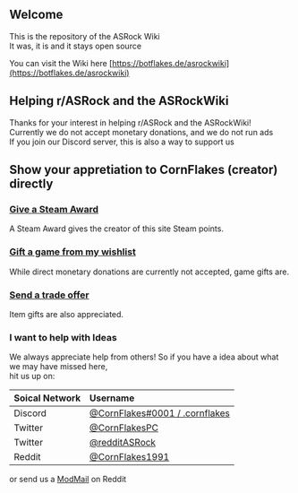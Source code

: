 ## Welcome
This is the repository of the ASRock Wiki  
It was, it is and it stays open source

You can visit the Wiki here [https://botflakes.de/asrockwiki](https://botflakes.de/asrockwiki)

## Helping r/ASRock and the ASRockWiki
Thanks for your interest in helping r/ASRock and the ASRockWiki!  
Currently we do not accept monetary donations, and we do not run ads  
If you join our Discord server, this is also a way to support us  

## Show your appretiation to CornFlakes (creator) directly

### [Give a Steam Award](https://steamcommunity.com/id/CornFlakesPC/)
A Steam Award gives the creator of this site Steam points.

### [Gift a game from my wishlist](https://store.steampowered.com/wishlist/profiles/76561197996167801/#sort=order)
While direct monetary donations are currently not accepted, game gifts are.

### [Send a trade offer](https://steamcommunity.com/tradeoffer/new/?partner=35902073&token=i67X0R0x)
Item gifts are also appreciated.

### I want to help with Ideas
We always appreciate help from others! So if you have a idea about what we may have missed here,  
hit us up on: 

Soical Network | Username
:--|:--|
Discord|[@CornFlakes#0001 / .cornflakes](https://discord.gg/rFrMpxV)  
Twitter|[@CornFlakesPC](https://twitter.com/CornFlakesPC) 
Twitter|[@redditASRock](https://twitter.com/redditASRock)  
Reddit |[@CornFlakes1991](https://new.reddit.com/user/CornFlakes1991)

or send us a [ModMail](https://www.reddit.com/message/compose?to=%2Fr%2FASRock) on Reddit